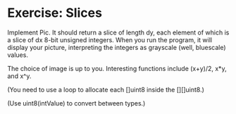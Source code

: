 # Exercise: Slices
Implement Pic. It should return a slice of length dy, each element of which is a slice of dx 8-bit unsigned integers. When you run the program, it will display your picture, interpreting the integers as grayscale (well, bluescale) values.

The choice of image is up to you. Interesting functions include (x+y)/2, x*y, and x^y.

(You need to use a loop to allocate each []uint8 inside the [][]uint8.)

(Use uint8(intValue) to convert between types.)